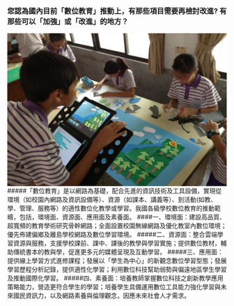 ### 您認為國內目前「數位教育」推動上，有那些項目需要再檢討改進? 有那些可以「加強」或「改進」的地方？
<!-- ![](321.jpg ) 註解掉 原先圖檔，改成 長寬比較小的圖，如下方-->
<div><center><img height="350" width="650" align="center" src=321.jpg></div>
#####「數位教育」是以網路為基礎，配合先進的資訊技術及工具設備，實現從環境（如校園內網路及資訊設備等）、資源（如課本、講義等）、到活動(如教、學、管理、服務等）的適性數位化教學或學習。我國各級學校數位教育的推動範疇，包括，環境面、資源面、應用面及素養面。
####一、環境面：建設高品質、超寬頻的教育學術研究骨幹網路；全面設置校園無線網路及優化教室內數位環境；優先佈建偏鄉及離島學校網路及數位學習環境。
#####二、資源面：整合雲端學習資源與服務，支援學校課前、課中、課後的教學與學習實施；提供數位教材，輔助傳統書本的教與學，促進更多元的媒體呈現及互動學習。
#####三、應用面：提供線上學習方式進修課程；發展以「學生為中心」的新觀念數位學習型態；發展學習歷程分析記錄，提供適性化學習；利用數位科技幫助弱勢與偏遠地區學生學習及推動國際化學習。
#####四、素養面：培養教師掌握數位科技之創新教學應用策略能力，營造更符合學生的學習；培養學生具備運用數位工具能力強化學習與未來國民資訊力，以及網路素養與倫理觀念，因應未來社會人才需求。
